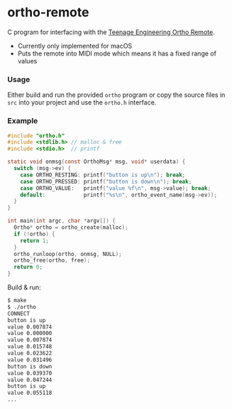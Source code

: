 # ortho-remote

C program for interfacing with the
[Teenage Engineering Ortho Remote](https://teenage.engineering/products/orthoremote).

- Currently only implemented for macOS
- Puts the remote into MIDI mode which means it has a fixed range of values

### Usage

Either build and run the provided `ortho` program
or copy the source files in `src` into your project and use the `ortho.h` interface.

### Example

```c
#include "ortho.h"
#include <stdlib.h> // malloc & free
#include <stdio.h>  // printf

static void onmsg(const OrthoMsg* msg, void* userdata) {
  switch (msg->ev) {
    case ORTHO_RESTING: printf("button is up\n"); break;
    case ORTHO_PRESSED: printf("button is down\n"); break;
    case ORTHO_VALUE:   printf("value %f\n", msg->value); break;
    default:            printf("%s\n", ortho_event_name(msg->ev));
  }
}

int main(int argc, char *argv[]) {
  Ortho* ortho = ortho_create(malloc);
  if (!ortho) {
    return 1;
  }
  ortho_runloop(ortho, onmsg, NULL);
  ortho_free(ortho, free);
  return 0;
}

```

Build & run:

```sh
$ make
$ ./ortho
CONNECT
button is up
value 0.007874
value 0.000000
value 0.007874
value 0.015748
value 0.023622
value 0.031496
button is down
value 0.039370
value 0.047244
button is up
value 0.055118
...
```

